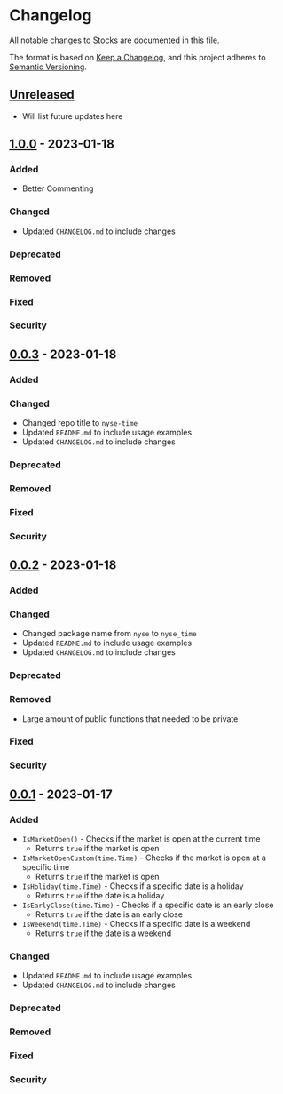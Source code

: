 # Changelog

All notable changes to Stocks are documented in this file.

The format is based on [Keep a Changelog],
and this project adheres to [Semantic Versioning].

## [Unreleased]

- Will list future updates here

## [1.0.0] - 2023-01-18

### Added

- Better Commenting

### Changed

- Updated `CHANGELOG.md` to include changes

### Deprecated

### Removed

### Fixed

### Security

## [0.0.3] - 2023-01-18

### Added

### Changed

- Changed repo title to `nyse-time`
- Updated `README.md` to include usage examples
- Updated `CHANGELOG.md` to include changes

### Deprecated

### Removed

### Fixed

### Security

## [0.0.2] - 2023-01-18

### Added

### Changed

- Changed package name from `nyse` to `nyse_time`
- Updated `README.md` to include usage examples
- Updated `CHANGELOG.md` to include changes

### Deprecated

### Removed

- Large amount of public functions that needed to be private

### Fixed

### Security

## [0.0.1] - 2023-01-17

### Added

- `IsMarketOpen()` - Checks if the market is open at the current time
  - Returns `true` if the market is open
- `IsMarketOpenCustom(time.Time)` - Checks if the market is open at a specific time
  - Returns `true` if the market is open
- `IsHoliday(time.Time)` - Checks if a specific date is a holiday
  - Returns `true` if the date is a holiday
- `IsEarlyClose(time.Time)` - Checks if a specific date is an early close
  - Returns `true` if the date is an early close
- `IsWeekend(time.Time)` - Checks if a specific date is a weekend
  - Returns `true` if the date is a weekend

### Changed

- Updated `README.md` to include usage examples
- Updated `CHANGELOG.md` to include changes

### Deprecated

### Removed

### Fixed

### Security

<!-- Links -->
[keep a changelog]: https://keepachangelog.com/en/1.0.0/
[semantic versioning]: https://semver.org/spec/v2.0.0.html

<!-- Versions -->
[unreleased]: https://github.com/octolibs/nyse-time/compare/v0.0.1...MAIN
[1.0.0]: https://github.com/octolibs/nyse-time/compare/v0.0.3...v1.0.0
[0.0.3]: https://github.com/octolibs/nyse-time/compare/v0.0.2...v0.0.3
[0.0.2]: https://github.com/octolibs/nyse-time/compare/v0.0.1...v0.0.2
[0.0.1]: https://github.com/octolibs/nyse-time/releases/tag/v0.0.1
